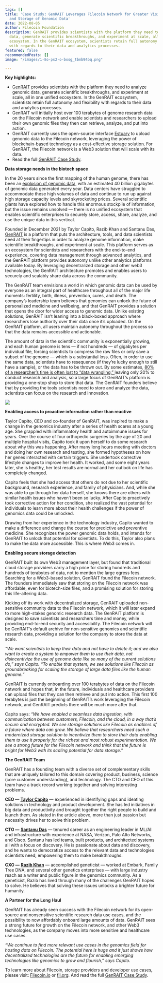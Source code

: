 ```yaml
---
tags: []
title: 'Case Study: GenRAIT Leverages Filecoin Network for Greater Visibility, Access,
  and Storage of Genomic Data'
date: 2022-08-05
author: Filecoin Foundation
description: GenRAIT provides scientists with the platform they need to analyze genomic
  data, generate scientific breakthroughs, and experiment at scale, all in one unified
  ecosystem. In the GenRAIT ecosystem, scientists retain full autonomy and flexibility
  with regards to their data and analytics processes.
featured: false
recommendedPosts: []
image: "/images/1-8o-ps2-o-bxsg_tbnb94bq.png"

---
```

**Key highlights:**

* [GenRAIT](https://www.genrait.com/) provides scientists with the platform they need to analyze genomic data, generate scientific breakthroughs, and experiment at scale, all in one unified ecosystem. In the GenRAIT ecosystem, scientists retain full autonomy and flexibility with regards to their data and analytics processes.
* GenRAIT will initially host over 100 terabytes of genome research data on the Filecoin network and enable scientists and researchers to upload their own genomic files they then can retrieve, analyze, and put into action.
* GenRAIT currently uses the open-source interface [Estuary](https://estuary.tech/) to upload genomic data to the Filecoin network, leveraging the power of blockchain-based technology as a cost-effective storage solution. For GenRAIT, the Filecoin network is a Web3 solution that will scale with its data.
* Read the full [GenRAIT Case Study](https://fil-foundation.on.fleek.co/hosting/FF-CaseStudy-GenRAIT.pdf).

**Data storage needs in the biotech space**

In the 20 years since the first mapping of the human genome, there has been an [explosion of genomic data](https://www.ncbi.nlm.nih.gov/pmc/articles/PMC5958914/), with an estimated 40 billion gigabytes of genomic data generated every year. Data centers have struggled to accommodate these high volumes of data and continue to run up against high storage capacity levels and skyrocketing prices. Several scientific giants have explored how to handle this enormous stockpile of information, but the issue remains unsolved — there is no unified ecosystem that enables scientific enterprises to securely store, access, share, analyze, and use the unique data in this vertical.

Founded in December 2021 by Taylor Capito, Razib Khan and Santanu Das, [GenRAIT](https://www.genrait.com/) is a platform that puts the architecture, tools, and data scientists need at their fingertips in order to analyze genome information, make scientific breakthroughs, and experiment at scale. This platform serves as an ecosystem for scientists and researchers with the end-to-end experience, covering data management through advanced analytics, and the GenRAIT platform provides autonomy unlike other analytics platforms available today. By leveraging decentralized storage and other web3 technologies, the GenRAIT architecture promotes and enables users to securely and scalably share data across the community.

The GenRAIT team envisions a world in which genomic data can be used by everyone as an integral part of healthcare throughout all of the major life moments: fertility, birth, illness, prevention, cures, and death. The company’s leadership team believes that genomics can unlock the future of personalized medicine and wellbeing, and that GenRAIT provides a solution that opens the door for wider access to genomic data. Unlike existing solutions, GenRAIT isn’t leaning into a black-boxed approach where researchers lose authority over their data once it’s uploaded. On the GenRAIT platform, all users maintain autonomy throughout the process so that the data remains accessible and actionable.

The amount of data in the scientific community is exponentially growing, and each human genome is tens — if not hundreds — of gigabytes per individual file, forcing scientists to compress the raw files or only save a subset of the genome — which is a substantial loss. Often, in order to use the same data, scientists have to resequence (if they’re lucky enough to still have a sample), or the data has to be thrown out. By some estimates, [80% of a researcher’s time is often lost to “data wrangling,” ](https://www.datanami.com/2020/07/06/data-prep-still-dominates-data-scientists-time-survey-finds/)leaving only 20% to conduct research and analysis, so a large focus of GenRAIT’s platform is providing a one-stop shop to store that data. The GenRAIT founders believe that by providing the tools scientists need to store and analyze the data, scientists can focus on the research and innovation.

![](/images/0-ia6kbearu75cbfls.png)

**Enabling access to proactive information rather than reactive**

Taylor Capito, CEO and co-founder of GenRAIT, was inspired to make a change in the genomics industry after a series of health scares at a young age. She grappled with inflammatory health and autoimmune issues for years. Over the course of four orthopedic surgeries by the age of 20 and multiple hospital visits, Capito took it upon herself to do some research about why this was happening. After many long hours meeting with doctors and doing her own research and testing, she formed hypotheses on how her genes interacted with certain triggers. She undertook corrective lifestyle changes to improve her health. It worked, and some eight years later, she is healthy, her test results are normal and her outlook on life has completely changed.

Capito feels that she had access that others do not due to her scientific background, research experience, and family of physicians. And, while she was able to go through her data herself, she knows there are others with similar health issues who haven’t been so lucky. After Capito proactively took corrective action for her condition, she realized the vast potential for individuals to learn more about their health challenges if the power of genomics data could be unlocked.

Drawing from her experience in the technology industry, Capito wanted to make a difference and change the course for predictive and preventive medicine. She recognizes the power genomic data holds, and intends for GenRAIT to unlock that potential for scientists. To do this, Taylor also plans to make the data more accessible. This is where Web3 comes in.

**Enabling secure storage detection**

GenRAIT built its own Web3 management layer, but found that traditional cloud storage providers carry a high price for storing hundreds and hundreds of terabytes of data, not to mention the large egress fees. Searching for a Web3-based solution, GenRAIT found the Filecoin network. The founders immediately saw that storing on the Filecoin network was affordable, even for biotech-size files, and a promising solution for storing this life-altering data.

Kicking off its work with decentralized storage, GenRAIT uploaded non-sensitive community data to the Filecoin network, which it will later expand to more high-stakes genomic research data. The GenRAIT platform is designed to save scientists and researchers time and money, while providing end-to-end security and accessibility. The Filecoin network will be GenRAIT’s default archive for non-sensitive genomics and scientific research data, providing a solution for the company to store the data at scale.

_“We want scientists to keep their data and not have to delete it; and we also want to create a system to empower them to use their data, not disincentivize the use of genome data like so many of the current solutions do,” says Capito. “To enable that system, we see solutions like Filecoin as groundbreaking for scaling the storage of large data files like the human genome.”_

GenRAIT is currently onboarding over 100 terabytes of data on the Filecoin network and hopes that, in the future, individuals and healthcare providers can upload files that they can then retrieve and put into action. This first 100 terabytes is just the beginning of GenRAIT’s work leveraging the Filecoin network, and GenRAIT predicts there will be much more after that.

Capito says: _“We have enabled a seamless data ingestion, with communication between customers, Filecoin, and the cloud, in a way that’s secure and encrypted. We see storage solutions like Filecoin as enablers of a future where data can grow. We believe that researchers need such a modernized storage solution to incentivize them to store their data enabling them to use it properly for the richest and most robust experimentation. We see a strong future for the Filecoin network and think that the future is bright for Web3 with its scaling potential for data storage.”_

**The GenRAIT Team**

GenRAIT has a founding team with a diverse set of complementary skills that are uniquely tailored to this domain covering product, business, science (core customer understanding), and technology. The CTO and CEO of this team have a track record working together and solving interesting problems.

**CEO —** [**Taylor Capito**](https://www.linkedin.com/in/taylorcapito/) — experienced in identifying gaps and ideating solutions in technology and product development. She has led initiatives in big data and productivity and brought together the right people to build and launch them. As stated in the article above, more than just passion but necessity drives her to solve this problem.

**CTO —** [**Santanu Das**](https://www.linkedin.com/in/drsantanudas/) — tenured career as an engineering leader in ML/AI and infrastructure with experience at NASA, Verizon, Palo Alto Networks, and Cisco. Santanu has led teams, built products, and architected systems all with a focus on discovery. He is passionate about data and discovery, and he wants to democratize access to the relevant data and technologies scientists need, empowering them to make breakthroughs.

**CXO —** [**Razib Khan**](https://www.linkedin.com/in/razibkhan/) — accomplished geneticist — worked at Embark, Family Tree DNA, and several other genetics enterprises — with large industry reach as a writer and public figure in the genomics community. As a geneticist, Razib has lived through many of the challenges GenRAIT hopes to solve. He believes that solving these issues unlocks a brighter future for humanity.

**A Partner for the Long Haul**

GenRAIT has already seen success with the Filecoin network for its open-source and nonsensitive scientific research data use cases, and the possibility to now affordably onboard large amounts of data. GenRAIT sees a strong future for growth on the Filecoin network, and other Web3 technologies, as the company moves into more sensitive and healthcare use cases.

_“We continue to find more relevant use cases in the genomics field for hosting data on Filecoin. The potential here is huge and it just shows how decentralized technologies are the future for enabling emerging technologies like genomics to grow and flourish,” says Capito._

To learn more about Filecoin, storage providers and developer use cases, please visit: [Filecoin.io](https://filecoin.io/) or [fil.org](https://fil.org/). And read the full [GenRAIT Case Study](https://fil-foundation.on.fleek.co/hosting/FF-CaseStudy-GenRAIT.pdf).